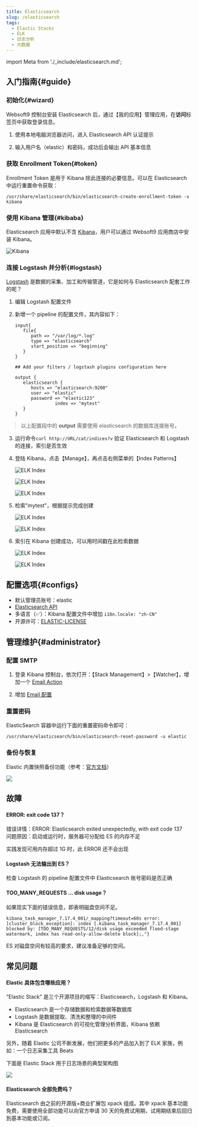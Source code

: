 ```yaml
---
title: Elasticsearch
slug: /elasticsearch
tags:
  - Elastic Stacks
  - ELK
  - 日志分析
  - 大数据
---
```


import Meta from './_include/elasticsearch.md';

<Meta name="meta" />

## 入门指南{#guide}

### 初始化{#wizard}

Websoft9 控制台安装 Elasticsearch 后，通过【我的应用】管理应用，在**访问**标签页中获取登录信息。  

1. 使用本地电脑浏览器访问，进入 Elasticsearch API 认证提示

2. 输入用户名（elastic）和密码，成功后会输出 API 基本信息

### 获取 Enrollment Token{#token}

Enrollment Token 是用于 Kibana 除此连接的必要信息。可以在 Elasticsearch 中运行重置命令获取：

```
/usr/share/elasticsearch/bin/elasticsearch-create-enrollment-token -s kibana
```

### 使用 Kibana 管理{#kibaba}

Elasticsearch 应用中默认不含 [Kibana](./kibana)，用户可以通过 Websoft9 应用商店中安装 Kibana。    

![Kibana](https://libs.websoft9.com/Websoft9/DocsPicture/zh/kibana/kibana-gui-websoft9.png)

### 连接 Logstash 并分析{#logstash}

[Logstash](./logstash) 是数据的采集、加工和传输管道，它是如何与 Elasticsearch 配套工作的呢？

1. 编辑 Logstash 配置文件

2. 新增一个 pipeline 的配置文件，其内容如下：
   ```
   input{
      file{
         path => "/var/log/*.log"
         type => "elasticsearch"
         start_position => "beginning"
      }
   }

   ## Add your filters / logstash plugins configuration here

   output {
      elasticsearch {
         hosts => "elasticsearch:9200"
         user => "elastic"
         password => "elastic123"
                  index => "mytest"
      }
   }
   ```

  > 以上配置段中的 **output** 需要使用 elasticsearch 的数据库连接账号。

3. 运行命令`curl http://URL/cat/indices?v` 验证 Elasticsearch 和 Logstash 的连接，索引是否生效

4. 登陆 Kibana，点击【Manage】，再点击右侧菜单的【Index Patterns】

   ![ELK Index](https://libs.websoft9.com/Websoft9/DocsPicture/zh/elk/elk-wizard1-websoft9.png)

   ![ELK Index](https://libs.websoft9.com/Websoft9/DocsPicture/zh/elk/elk-wizard2-websoft9.png)

   ![ELK Index](https://libs.websoft9.com/Websoft9/DocsPicture/zh/elk/elk-wizard3-websoft9.png)

5. 检索"mytest"，根据提示完成创建

   ![ELK Index](https://libs.websoft9.com/Websoft9/DocsPicture/zh/elk/elk-wizard4-websoft9.png)

   ![ELK Index](https://libs.websoft9.com/Websoft9/DocsPicture/zh/elk/elk-wizard5-websoft9.png)

6. 索引在 Kibana 创建成功，可以用时间戳在此检索数据

   ![ELK Index](https://libs.websoft9.com/Websoft9/DocsPicture/zh/elk/elk-wizard6-websoft9.png)

   ![ELK Index](https://libs.websoft9.com/Websoft9/DocsPicture/zh/elk/elk-wizard7-websoft9.png)

## 配置选项{#configs}

- 默认管理员账号：elastic
- [Elasticsearch API](https://www.elastic.co/guide/en/elasticsearch/reference/current/http-clients.html)
- 多语言（✅）：Kibana 配置文件中增加 `i18n.locale: "zh-CN"`
- 开源许可：[ELASTIC-LICENSE](https://github.com/elastic/elasticsearch/blob/master/licenses/ELASTIC-LICENSE-2.0.txt)

## 管理维护{#administrator}

### 配置 SMTP

1. 登录 Kibana 控制台，依次打开：【Stack Management】>【Watcher】，增加一个 [Email Action](https://www.elastic.co/guide/en/elasticsearch/reference/current/actions.html)

3. 增加 [Email 配置](https://www.elastic.co/guide/en/elasticsearch/reference/current/actions-email.html)

### 重置密码

ElasticSearch 容器中运行下面的重置密码命令即可：

   ```
   /usr/share/elasticsearch/bin/elasticsearch-reset-password -u elastic
   ```

### 备份与恢复

Elastic 内置快照备份功能（参考：[官方文档](https://www.elastic.co/guide/en/elasticsearch/reference/7.13/snapshot-restore.html)）

![](https://libs.websoft9.com/Websoft9/DocsPicture/zh/elk/elk-backupsp-websoft9.png)

## 故障

#### ERROR: exit code 137？

错误详情：ERROR: Elasticsearch exited unexpectedly, with exit code 137    
问题原因：启动或运行时，服务器可分配给 ES 的内存不足   

实践发现可用内存超过 1G 时，此 ERROR 还不会出现   

#### Logstash 无法输出到 ES？

检查 Logstash 的 pipeline 配置文件中 Elasticsearch 账号密码是否正确

#### TOO_MANY_REQUESTS ... disk usage？

如果现实下面的错误信息，即表明磁盘空间不足。  
```
kibana_task_manager_7.17.4_001/_mapping?timeout=60s error: [cluster_block_exception]: index [.kibana_task_manager_7.17.4_001] blocked by: [TOO_MANY_REQUESTS/12/disk usage exceeded flood-stage watermark, index has read-only-allow-delete block];,"}
```

ES 对磁盘空间有较高的要求，建议准备足够的空间。 

## 常见问题

#### Elastic 具体包含哪些应用？

“Elastic Stack” 是三个开源项目的缩写：Elasticsearch，Logstash 和 Kibana。

- Elasticsearch 是一个存储数据和检索数据等数据库
- Logstash 是数据提取、清洗和整理的中间件
- Kibana 是 Elasticsearch 的可视化管理分析界面，Kibana 依赖 Elasticsearch

另外，随着 Elastic 公司不断发展，他们把更多的产品加入到了 ELK 家族，例如：一个日志采集工具 Beats

下面是 Elastic Stack 用于日志场景的典型架构图

![](https://libs.websoft9.com/Websoft9/DocsPicture/zh/elk/elk-arch001-websoft9.png)

#### Elasticsearch 全部免费吗？

Elasticsearch 由之前的开源版+商业扩展包 xpack 组成。其中 xpack 基本功能免费，需要使用全部功能可以向官方申请 30 天的免费试用期，试用期结束后回归到基本功能或订阅。  
